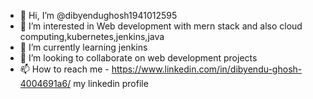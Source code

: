 - 👋 Hi, I’m @dibyendughosh1941012595
- 👀 I’m interested in Web development with mern stack and also cloud computing,kubernetes,jenkins,java
- 🌱 I’m currently learning jenkins
- 💞️ I’m looking to collaborate on web development projects
- 📫 How to reach me - https://www.linkedin.com/in/dibyendu-ghosh-4004691a6/  my linkedin profile

<!---
dibyendughosh1941012595/dibyendughosh1941012595 is a ✨ special ✨ repository because its `README.md` (this file) appears on your GitHub profile.
You can click the Preview link to take a look at your changes.
--->
